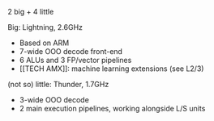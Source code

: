  

2 big + 4 little

Big: Lightning, 2.6GHz
- Based on ARM 
- 7-wide OOO decode front-end 
- 6 ALUs and 3 FP/vector pipelines 
- [[TECH AMX]]: machine learning extensions (see L2/3) 

(not so) little: Thunder, 1.7GHz    
- 3-wide OOO decode
- 2 main execution pipelines, working alongside L/S units